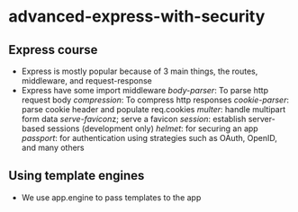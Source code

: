 # advanced-express-with-security

## Express course

- Express is mostly popular because of 3 main things, the routes, middleware, and request-response
- Express have some import middleware
  _body-parser_: To parse http request body
  _compression_: To compress http responses
  _cookie-parser_: parse cookie header and populate req.cookies
  _multer_: handle multipart form data
  *serve-favicon*z; serve a favicon
  _session_: establish server-based sessions (development only)
  _helmet_: for securing an app
  _passport_: for authentication using strategies such as OAuth, OpenID, and many others

## Using template engines

- We use app.engine to pass templates to the app

